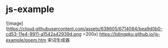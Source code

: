 # js-example

![image](https://cloud.githubusercontent.com/assets/638605/6714084/bea9d0b0-cd53-11e4-9911-a1542a42939d.png =200x)
 https://lidingpku.github.io/js-example/poem.htm 宋词生成器

